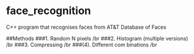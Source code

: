 # face_recognition
C++ program that recognises faces from AT&amp;T Database of Faces

##Methods
###1. Random N pixels /br
###2. Histogram (multiple versions) /br
###3. Compressing /br
###(4). Different com binations /br
